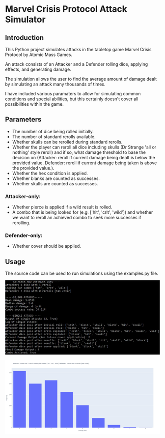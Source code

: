 # Marvel Crisis Protocol Attack Simulator

## Introduction

This Python project simulates attacks in the tabletop game Marvel Crisis Protocol by Atomic Mass Games.

An attack consists of an Attacker and a Defender rolling dice, applying effects, and generating damage.

The simulation allows the user to find the average amount of damage dealt by simulating an attack many thousands of times.

I have included various paramaters to allow for simulating common conditions and special abilities, but this certainly doesn't cover all possibilities within the game.

## Parameters

- The number of dice being rolled initially.
- The number of standard rerolls available.
- Whether skulls can be rerolled during standard rerolls.
- Whether the player can reroll all dice including skulls (Dr Strange 'all or nothing' style reroll) and if so, what damage threshold to base the decision on (Attacker: reroll if current damage being dealt is below the provided value. Defender: reroll if current damage being taken is above the provided value.).
- Whether the hex condition is applied.
- Whether blanks are counted as successes.
- Whether skulls are counted as successes.

### Attacker-only:

- Whether pierce is applied if a wild result is rolled.
- A combo that is being looked for (e.g. ['hit', 'crit', 'wild']) and whether we want to reroll an achieved combo to seek more successes if rerolling. 

### Defender-only:

- Whether cover should be applied.

## Usage

The source code can be used to run simulations using the examples.py file.

![Command line screenshot](/screenshots/cmd.jpg)

![Plotly plot screenshot](/screenshots/plot.jpg)
